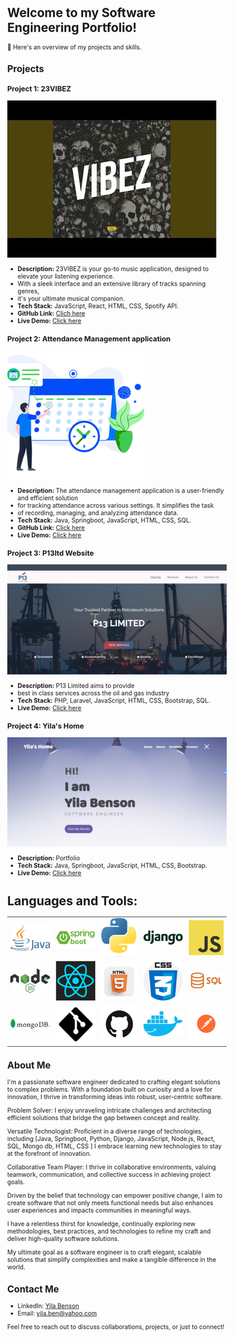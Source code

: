 
# Welcome to my Software Engineering Portfolio!

🚀 Here's an overview of my projects and skills.

## Projects

### Project 1: 23VIBEZ
![Project Image](https://raw.githubusercontent.com/wyeben/23vibez/main/public/favicon.ico)

- **Description:** 23VIBEZ is your go-to music application, designed to elevate your listening experience.
-   With a sleek interface and an extensive library of tracks spanning genres,
-   it's your ultimate musical companion.
- **Tech Stack:** JavaScript, React, HTML, CSS, Spotify API.
- **GitHub Link:** [Clich here](https://github.com/wyeben/23vibez)
- **Live Demo:** [Click here](https://23vibez.vercel.app/)

### Project 2: Attendance Management application
![Project Image](https://github.com/wyeben/attendance-management-/blob/main/attendanceLandingPage/assets/Screenshot%202023-12-05%20154051.png)
- **Description:** The attendance management application is a user-friendly and efficient solution
-   for tracking attendance across various settings. It simplifies the task
-   of recording, managing, and analyzing attendance data.
- **Tech Stack:** Java, Springboot, JavaScript, HTML, CSS, SQL.
- **GitHub Link:** [Click here ](https://github.com/wyeben/attendance-management-)
- **Live Demo:** [Click here ](https://wyeben.github.io/attendance-management-/attendanceLandingPage/index.html)

### Project 3: P13ltd Website
![Project Image](https://github.com/wyeben/temple-run/blob/main/script/images/p13-website.png)
- **Description:** P13 Limited aims to provide
- best in class services across the oil and gas industry
- **Tech Stack:** PHP, Laravel, JavaScript, HTML, CSS, Bootstrap, SQL.
- **Live Demo:** [Click here ](https://p13ltd.com/)

### Project 4: Yila's Home
![Project Image](https://github.com/wyeben/temple-run/blob/main/script/images/Yila-portfolio.png)
- **Description:** Portfolio 
- **Tech Stack:** Java, Springboot, JavaScript, HTML, CSS, Bootstrap.
- **Live Demo:** [Click here ](https://wyeben.github.io/yilas-home/)

<!-- Add more projects as needed -->
<!--
# Skills

<img src="https://github.com/wyeben/logo/blob/main/java-logo-CE0198242E-seeklogo.com.png" alt="Java" width="100">
<img src="https://github.com/wyeben/logo/blob/main/spring-boot.png" alt="Springboot" width="100">
<img src="https://github.com/wyeben/logo/blob/main/Python-logo-notext.svg.png" alt="Python" width="100">
<img src="https://github.com/wyeben/logo/blob/main/django-logo-positive.png" alt="Django" width="100">
<img src="https://github.com/wyeben/logo/blob/main/JavaScript-logo.png" alt="JavaScript" width="100">
<img src="https://github.com/wyeben/logo/blob/main/590px-Node.js_logo.svg.png" alt="Node.js" width="100">
<img src="https://github.com/wyeben/logo/blob/main/react-1-logo-png-transparent.png" alt="React" width="100">
<img src="https://github.com/wyeben/logo/blob/main/html-logo.webp" alt="Html" width="100">
<img src="https://github.com/wyeben/logo/blob/main/919826.png" alt="Css" width="100">
<img src="https://github.com/wyeben/logo/blob/main/Sql_data_base_with_logo.png" alt="SQL" width="100">
<img src="https://github.com/wyeben/logo/blob/main/MongoDB_Logo.svg.png" alt="Mongodb" width="100">
<img src="https://github.com/wyeben/logo/blob/main/logomark-black@2x.png" alt="Git" width="100">
<img src="https://github.com/wyeben/logo/blob/main/GitHub-Mark-ea2971cee799.png" alt="Github" width="100">
-->
# Languages and Tools:

|       |       |       |       |       |
|-------|-------|-------|-------|-------|
| ![Java](https://github.com/wyeben/logo/blob/main/java-logo-CE0198242E-seeklogo.com.png) | ![Springboot](https://github.com/wyeben/logo/blob/main/spring-boot.png) | ![Python](https://github.com/wyeben/logo/blob/main/Python-logo-notext.svg.png) | ![Django](https://github.com/wyeben/logo/blob/main/django-logo-positive.png) | ![JavaScript](https://github.com/wyeben/logo/blob/main/JavaScript-logo.png) |
| ![Node.js](https://github.com/wyeben/logo/blob/main/590px-Node.js_logo.svg.png) | ![React](https://github.com/wyeben/logo/blob/main/react-1-logo-png-transparent.png) | ![Html](https://github.com/wyeben/logo/blob/main/html-logo.webp) | ![Css](https://github.com/wyeben/logo/blob/main/919826.png) | ![SQL](https://github.com/wyeben/logo/blob/main/Sql_data_base_with_logo.png) |
| ![Mongodb](https://github.com/wyeben/logo/blob/main/MongoDB_Logo.svg.png) | ![Git](https://github.com/wyeben/logo/blob/main/logomark-black@2x.png) | ![Github](https://github.com/wyeben/logo/blob/main/GitHub-Mark-ea2971cee799.png) | ![Docker](https://github.com/wyeben/logo/blob/main/docker-logo-9FF973197B-seeklogo.com.png)| ![Postman](https://github.com/wyeben/logo/blob/main/postman-image.png)|




## About Me

I'm a passionate software engineer dedicated to crafting elegant solutions 
to complex problems. With a foundation built on curiosity and a love for innovation,
I thrive in transforming ideas into robust, user-centric software.

Problem Solver: I enjoy unraveling intricate challenges and architecting efficient 
solutions that bridge the gap between concept and reality.

Versatile Technologist: Proficient in a diverse range of technologies, including
[Java, Springboot, Python, Django, JavaScript, Node.js, React, SQL, Mongo db, HTML, CSS ]
I embrace learning new technologies to stay at the forefront of innovation.

Collaborative Team Player: I thrive in collaborative environments, valuing teamwork, communication,
and collective success in achieving project goals.

Driven by the belief that technology can empower positive change, I aim to create software that 
not only meets functional needs but also enhances user experiences and impacts communities in meaningful ways.

I have a relentless thirst for knowledge, continually exploring new methodologies, 
best practices, and technologies to refine my craft and deliver high-quality software solutions.

My ultimate goal as a software engineer is to craft elegant, scalable solutions that simplify complexities 
and make a tangible difference in the world.


## Contact Me

- LinkedIn: [Yila Benson ](https://www.linkedin.com/in/yila-benson-872392132/)
- Email: yila.ben@yahoo.com

Feel free to reach out to discuss collaborations, projects, or just to connect!

<!-- Add more sections like Education, Certifications, etc., if needed -->


<!---
wyeben/wyeben is a ✨ special ✨ repository because its `README.md` (this file) appears on your GitHub profile.
You can click the Preview link to take a look at your changes.
--->
